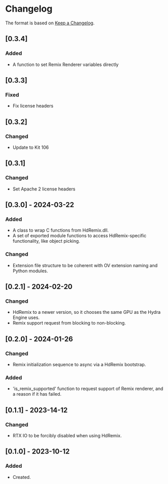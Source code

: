 # Changelog
The format is based on [Keep a Changelog](https://keepachangelog.com/en/1.0.0/).

## [0.3.4]
### Added
- A function to set Remix Renderer variables directly

## [0.3.3]
### Fixed
- Fix license headers

## [0.3.2]
### Changed
- Update to Kit 106

## [0.3.1]
### Changed
- Set Apache 2 license headers

## [0.3.0] - 2024-03-22
### Added
- A class to wrap C functions from HdRemix.dll.
- A set of exported module functions to access HdRemix-specific functionality, like object picking.
### Changed
- Extension file structure to be coherent with OV extension naming and Python modules.

## [0.2.1] - 2024-02-20
### Changed
- HdRemix to a newer version, so it chooses the same GPU as the Hydra Engine uses.
- Remix support request from blocking to non-blocking.

## [0.2.0] - 2024-01-26
### Changed
- Remix initialization sequence to async via a HdRemix bootstrap.
### Added
- 'is_remix_supported' function to request support of Remix renderer, and a reason if it has failed.

## [0.1.1] - 2023-14-12
### Changed
- RTX IO to be forcibly disabled when using HdRemix.

## [0.1.0] - 2023-10-12
### Added
- Created.
